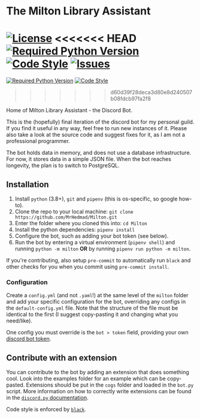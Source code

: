 # The Milton Library Assistant
[![License](https://img.shields.io/github/license/MrHedmad/Milton-Library-Assistant?style=flat-square)](https://choosealicense.com/licenses/mit/)
<<<<<<< HEAD
[![Required Python Version](https://img.shields.io/github/pipenv/locked/python-version/MrHedmad/Milton-Library-Assistant?style=flat-square)](https://python.org)
[![Code Style](https://img.shields.io/badge/style-Black-black?style=flat-square)](https://github.com/psf/black)
[![Issues](https://img.shields.io/github/issues/mrhedmad/milton?style=flat-square)](https://github.com/MrHedmad/Milton/issues)
=======
[![Required Python Version](https://img.shields.io/github/pipenv/locked/python-version/MrHedmad/Milton-Library-Assistant?style=flat-square)](www.python.org)
[![Code Style](https://img.shields.io/badge/style-Black-black?style=flat-square)](https://github.com/psf/black)
>>>>>>> d60d39f28deca3d80e8d240507b08fdcb97fa2f8

Home of Milton Library Assistant - the Discord Bot.

This is the (hopefully) final iteration of the discord bot for my personal guild. If you find it useful in any way, feel free to run new instances of it. Please also take a look at the source code and suggest fixes for it, as I am not a professional programmer.

The bot holds data in memory, and does not use a database infrastructure. For now, it stores data in a simple JSON file. When the bot reaches longevity, the plan is to switch to PostgreSQL.

## Installation

1. Install `python` (3.8+), `git` and `pipenv` (this is os-specific, so google how-to).
2. Clone the repo to your local machine: `git clone https://github.com/MrHedmad/Milton.git`
3. Enter the folder where you cloned this into: `cd Milton`
4. Install the python dependencies: `pipenv install`
5. Configure the bot, such as adding your bot token (see below).
6. Run the bot by entering a virtual environment (`pipenv shell`) and running `python -m milton` **OR** by running `pipenv run python -m milton`.

If you're contributing, also setup `pre-commit` to automatically run `black` and other checks for you when you commit using `pre-commit install`.

### Configuration

Create a `config.yml` (and not `.yaml`!) at the same level of the `milton` folder and add your specific configuration for the bot, overriding any configs in the `default-config.yml` file. Note that the structure of the file must be identical to the first (I suggest copy-pasting it and changing what you need/like).

One config you must override is the `bot > token` field, providing your own [discord bot token](https://discord.com/developers/applications).

## Contribute with an extension

You can contribute to the bot by adding an extension that does something cool. Look into the examples folder for an example which can be copy-pasted. Extensions should be put in the `cogs` folder and loaded in the `bot.py` script. More information on how to correctly write extensions can be found in the [`discord.py` documentation](https://discordpy.readthedocs.io/en/latest/).

Code style is enforced by [`black`](https://github.com/psf/black).
